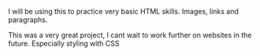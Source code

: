 I will be using this to practice very basic HTML skills.
Images, links and paragraphs.

This was a very great project, I cant wait to work further on websites in the future. Especially styling with CSS